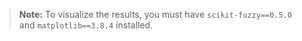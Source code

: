 > **Note:** To visualize the results, you must have `scikit-fuzzy==0.5.0` and `matplotlib==3.8.4` installed.
